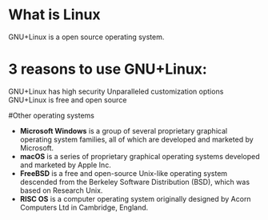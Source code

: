 # What is Linux
GNU+Linux is a open source operating system.
# 3 reasons to use GNU+Linux:
GNU+Linux has high security
Unparalleled customization options
GNU+Linux is free and open source

#Other operating systems 
* **Microsoft Windows** is a group of several proprietary graphical operating system families, all of which are developed and marketed by Microsoft. 
* **macOS** is a series of proprietary graphical operating systems developed and marketed by Apple Inc. 
* **FreeBSD** is a free and open-source Unix-like operating system descended from the Berkeley Software Distribution (BSD), which was based on Research Unix.
* **RISC OS** is a computer operating system originally designed by Acorn Computers Ltd in Cambridge, England. 
